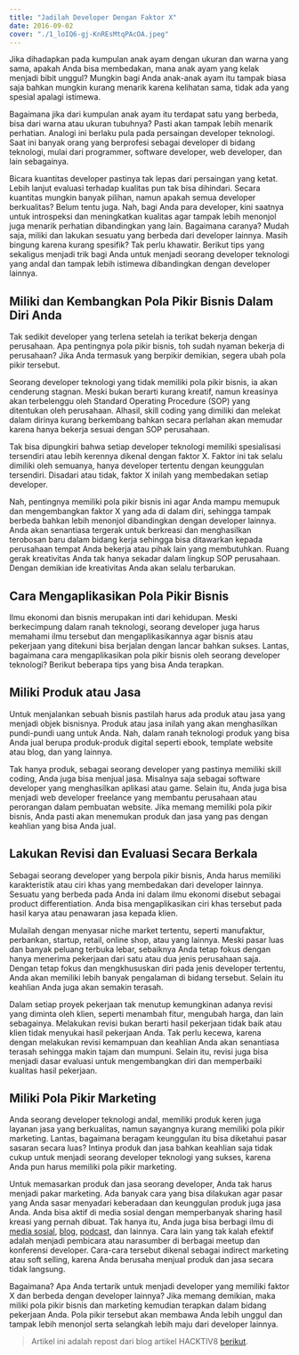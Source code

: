 ```yaml
---
title: "Jadilah Developer Dengan Faktor X"
date: 2016-09-02
cover: "./1_loIQ6-gj-KnREsMtqPAcOA.jpeg"
---
```



Jika dihadapkan pada kumpulan anak ayam dengan ukuran dan warna yang sama, apakah Anda bisa membedakan, mana anak ayam yang kelak menjadi bibit unggul? Mungkin bagi Anda anak-anak ayam itu tampak biasa saja bahkan mungkin kurang menarik karena kelihatan sama, tidak ada yang spesial apalagi istimewa.

Bagaimana jika dari kumpulan anak ayam itu terdapat satu yang berbeda, bisa dari warna atau ukuran tubuhnya? Pasti akan tampak lebih menarik perhatian. Analogi ini berlaku pula pada persaingan developer teknologi. Saat ini banyak orang yang berprofesi sebagai developer di bidang teknologi, mulai dari programmer, software developer, web developer, dan lain sebagainya.

Bicara kuantitas developer pastinya tak lepas dari persaingan yang ketat. Lebih lanjut evaluasi terhadap kualitas pun tak bisa dihindari. Secara kuantitas mungkin banyak pilihan, namun apakah semua developer berkualitas? Belum tentu juga. Nah, bagi Anda para developer, kini saatnya untuk introspeksi dan meningkatkan kualitas agar tampak lebih menonjol juga menarik perhatian dibandingkan yang lain. Bagaimana caranya? Mudah saja, miliki dan lakukan sesuatu yang berbeda dari developer lainnya. Masih bingung karena kurang spesifik? Tak perlu khawatir. Berikut tips yang sekaligus menjadi trik bagi Anda untuk menjadi seorang developer teknologi yang andal dan tampak lebih istimewa dibandingkan dengan developer lainnya.

## Miliki dan Kembangkan Pola Pikir Bisnis Dalam Diri Anda

Tak sedikit developer yang terlena setelah ia terikat bekerja dengan perusahaan. Apa pentingnya pola pikir bisnis, toh sudah nyaman bekerja di perusahaan? Jika Anda termasuk yang berpikir demikian, segera ubah pola pikir tersebut.

Seorang developer teknologi yang tidak memiliki pola pikir bisnis, ia akan cenderung stagnan. Meski bukan berarti kurang kreatif, namun kreasinya akan terbelenggu oleh Standard Operating Procedure (SOP) yang ditentukan oleh perusahaan. Alhasil, skill coding yang dimiliki dan melekat dalam dirinya kurang berkembang bahkan secara perlahan akan memudar karena hanya bekerja sesuai dengan SOP perusahaan.

Tak bisa dipungkiri bahwa setiap developer teknologi memiliki spesialisasi tersendiri atau lebih kerennya dikenal dengan faktor X. Faktor ini tak selalu dimiliki oleh semuanya, hanya developer tertentu dengan keunggulan tersendiri. Disadari atau tidak, faktor X inilah yang membedakan setiap developer.

Nah, pentingnya memiliki pola pikir bisnis ini agar Anda mampu memupuk dan mengembangkan faktor X yang ada di dalam diri, sehingga tampak berbeda bahkan lebih menonjol dibandingkan dengan developer lainnya. Anda akan senantiasa tergerak untuk berkreasi dan menghasilkan terobosan baru dalam bidang kerja sehingga bisa ditawarkan kepada perusahaan tempat Anda bekerja atau pihak lain yang membutuhkan. Ruang gerak kreativitas Anda tak hanya sekadar dalam lingkup SOP perusahaan. Dengan demikian ide kreativitas Anda akan selalu terbarukan.

## Cara Mengaplikasikan Pola Pikir Bisnis

Ilmu ekonomi dan bisnis merupakan inti dari kehidupan. Meski berkecimpung dalam ranah teknologi, seorang developer juga harus memahami ilmu tersebut dan mengaplikasikannya agar bisnis atau pekerjaan yang ditekuni bisa berjalan dengan lancar bahkan sukses. Lantas, bagaimana cara mengaplikasikan pola pikir bisnis oleh seorang developer teknologi? Berikut beberapa tips yang bisa Anda terapkan.

## Miliki Produk atau Jasa

Untuk menjalankan sebuah bisnis pastilah harus ada produk atau jasa yang menjadi objek bisnisnya. Produk atau jasa inilah yang akan menghasilkan pundi-pundi uang untuk Anda. Nah, dalam ranah teknologi produk yang bisa Anda jual berupa produk-produk digital seperti ebook, template website atau blog, dan yang lainnya.

Tak hanya produk, sebagai seorang developer yang pastinya memiliki skill coding, Anda juga bisa menjual jasa. Misalnya saja sebagai software developer yang menghasilkan aplikasi atau game. Selain itu, Anda juga bisa menjadi web developer freelance yang membantu perusahaan atau perorangan dalam pembuatan website. Jika memang memiliki pola pikir bisnis, Anda pasti akan menemukan produk dan jasa yang pas dengan keahlian yang bisa Anda jual.

## Lakukan Revisi dan Evaluasi Secara Berkala

Sebagai seorang developer yang berpola pikir bisnis, Anda harus memiliki karakteristik atau ciri khas yang membedakan dari developer lainnya. Sesuatu yang berbeda pada Anda ini dalam ilmu ekonomi disebut sebagai product differentiation. Anda bisa mengaplikasikan ciri khas tersebut pada hasil karya atau penawaran jasa kepada klien.

Mulailah dengan menyasar niche market tertentu, seperti manufaktur, perbankan, startup, retail, online shop, atau yang lainnya. Meski pasar luas dan banyak peluang terbuka lebar, sebaiknya Anda tetap fokus dengan hanya menerima pekerjaan dari satu atau dua jenis perusahaan saja. Dengan tetap fokus dan mengkhususkan diri pada jenis developer tertentu, Anda akan memiliki lebih banyak pengalaman di bidang tersebut. Selain itu keahlian Anda juga akan semakin terasah.

Dalam setiap proyek pekerjaan tak menutup kemungkinan adanya revisi yang diminta oleh klien, seperti menambah fitur, mengubah harga, dan lain sebagainya. Melakukan revisi bukan berarti hasil pekerjaan tidak baik atau klien tidak menyukai hasil pekerjaan Anda. Tak perlu kecewa, karena dengan melakukan revisi kemampuan dan keahlian Anda akan senantiasa terasah sehingga makin tajam dan mumpuni. Selain itu, revisi juga bisa menjadi dasar evaluasi untuk mengembangkan diri dan memperbaiki kualitas hasil pekerjaan.

## Miliki Pola Pikir Marketing

Anda seorang developer teknologi andal, memiliki produk keren juga layanan jasa yang berkualitas, namun sayangnya kurang memiliki pola pikir marketing. Lantas, bagaimana beragam keunggulan itu bisa diketahui pasar sasaran secara luas? Intinya produk dan jasa bahkan keahlian saja tidak cukup untuk menjadi seorang developer teknologi yang sukses, karena Anda pun harus memiliki pola pikir marketing.

Untuk memasarkan produk dan jasa seorang developer, Anda tak harus menjadi pakar marketing. Ada banyak cara yang bisa dilakukan agar pasar yang Anda sasar menyadari keberadaan dan keunggulan produk juga jasa Anda. Anda bisa aktif di media sosial dengan memperbanyak sharing hasil kreasi yang pernah dibuat. Tak hanya itu, Anda juga bisa berbagi ilmu di [media sosial](https://twitter.com/rizafahmi22), [blog](http://elixirdose.com), [podcast](http://appscoast.id), dan lainnya. Cara lain yang tak kalah efektif adalah menjadi pembicara atau narasumber di berbagai meetup dan konferensi developer. Cara-cara tersebut dikenal sebagai indirect marketing atau soft selling, karena Anda berusaha menjual produk dan jasa secara tidak langsung.

Bagaimana? Apa Anda tertarik untuk menjadi developer yang memiliki faktor X dan berbeda dengan developer lainnya? Jika memang demikian, maka miliki pola pikir bisnis dan marketing kemudian terapkan dalam bidang pekerjaan Anda. Pola pikir tersebut akan membawa Anda lebih unggul dan tampak lebih menonjol serta selangkah lebih maju dari developer lainnya.

> Artikel ini adalah repost dari blog artikel HACKTIV8 [berikut](https://hacktiv8.com/blog/jadilah-developer-dengan-faktor-x/).
